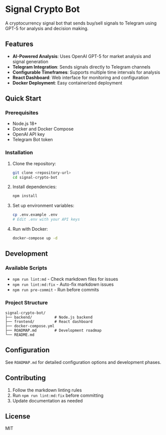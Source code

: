 # Signal Crypto Bot

A cryptocurrency signal bot that sends buy/sell signals to Telegram using GPT-5
for analysis and decision making.

## Features

- **AI-Powered Analysis**: Uses OpenAI GPT-5 for market analysis and signal
  generation
- **Telegram Integration**: Sends signals directly to Telegram channels
- **Configurable Timeframes**: Supports multiple time intervals for analysis
- **React Dashboard**: Web interface for monitoring and configuration
- **Docker Deployment**: Easy containerized deployment

## Quick Start

### Prerequisites

- Node.js 18+
- Docker and Docker Compose
- OpenAI API key
- Telegram Bot token

### Installation

1. Clone the repository:

   ```bash
   git clone <repository-url>
   cd signal-crypto-bot
   ```

2. Install dependencies:

   ```bash
   npm install
   ```

3. Set up environment variables:

   ```bash
   cp .env.example .env
   # Edit .env with your API keys
   ```

4. Run with Docker:

   ```bash
   docker-compose up -d
   ```

## Development

### Available Scripts

- `npm run lint:md` - Check markdown files for issues
- `npm run lint:md:fix` - Auto-fix markdown issues
- `npm run pre-commit` - Run before commits

### Project Structure

```text
signal-crypto-bot/
├── backend/          # Node.js backend
├── frontend/         # React dashboard
├── docker-compose.yml
├── ROADMAP.md        # Development roadmap
└── README.md
```

## Configuration

See `ROADMAP.md` for detailed configuration options and development phases.

## Contributing

1. Follow the markdown linting rules
2. Run `npm run lint:md:fix` before committing
3. Update documentation as needed

## License

MIT
